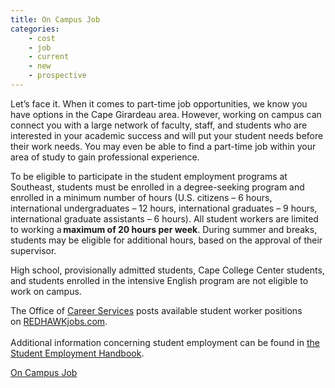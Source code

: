 ```yaml
---
title: On Campus Job
categories:
    - cost
    - job
    - current
    - new
    - prospective
---
```

<div id="flush-collapseThree" aria-labelledby="flush-headingThree" data-mdb-parent="#accordionFlushExample"
    class="accordion-collapse collapse" style="">
    <div class="accordion-body">
        <p class="page_description"> Let’s face it. When it comes to part-time job opportunities, we know you have
            options in the Cape Girardeau area. However, working on campus can connect you with a large network of
            faculty, staff, and students who are interested in your academic success and will put your student needs
            before their work needs. You may even be able to find a part-time job within your area of study to gain
            professional experience. </p>
        <div class="typography">
            <p><span data-contrast="auto">To be eligible to participate in the student employment programs at Southeast,
                    students must be enrolled in a degree-seeking program and enrolled in a minimum number of
                    hours&nbsp;(U.S. citizens – 6 hours, international undergraduates – 12 hours, international
                    graduates – 9 hours, international graduate assistants – 6 hours).&nbsp;All student workers are
                    limited to working a </span><strong><span data-contrast="auto">maximum of 20 hours per
                        week</span></strong><span data-contrast="auto">. During summer and breaks, students may be
                    eligible for additional hours, based on the approval of their supervisor. </span><span>&nbsp;</span>
            </p>
            <p><span data-contrast="auto">High school, provisionally admitted students, Cape College Center students,
                    and students enrolled in the&nbsp;intensive English&nbsp;program are not eligible to work on
                    campus. &nbsp;</span><span
                    data-ccp-props="{&quot;201341983&quot;:0,&quot;335559740&quot;:240}">&nbsp;</span></p>
            <p><span></span><span data-contrast="auto">The&nbsp;Office of&nbsp;</span><a
                    href="../student-support/career-support/index.html"><span data-contrast="none">Career
                        Services</span></a><span data-contrast="auto">&nbsp;posts available student worker positions
                    on&nbsp;</span><a href="https://redhawkjobs.com/" rel="noopener" target="_blank"><span
                        data-contrast="none">REDHAWKjobs.com</span></a><span
                    data-contrast="auto">. </span><span>&nbsp;<br></span><span>&nbsp;<br></span><span
                    data-contrast="auto">Additional information concerning student employment can be found in </span><a
                    href="../student-support/career-support/_images/student-employment-handbook.pdf"><span
                        data-contrast="none">the Student Employment Handbook</span></a><span
                    data-contrast="auto">.</span><span
                    data-ccp-props="{&quot;201341983&quot;:0,&quot;335559740&quot;:240}">&nbsp;</span></p>
        </div><a href="https://semo.edu/hr/student-employment.html">On Campus Job</a>
    </div>
</div>